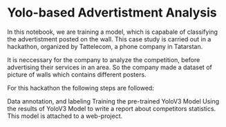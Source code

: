 # Yolo-based Advertistment Analysis

In this notebook, we are training a model, which is capabale of classifying the advertistment posted on the wall. This case study is carried out in a hackathon, organized by Tattelecom, a phone company in Tatarstan.

It is neccessary for the company to analyze the competition, before advertising their services in an area. So the company made a dataset of picture of walls which contains different posters.

For this hackathon the following steps are followed:

Data annotation, and labeling
Training the pre-trained YoloV3 Model
Using the results of YoloV3 Model to write a report about competitors statistics.
This model is attached to a web-project.
